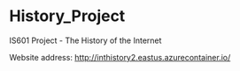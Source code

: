 # History_Project
IS601 Project - The History of the Internet

Website address:
http://inthistory2.eastus.azurecontainer.io/
